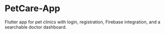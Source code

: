 # PetCare-App
Flutter app for pet clinics with login, registration, Firebase integration, and a searchable doctor dashboard.
